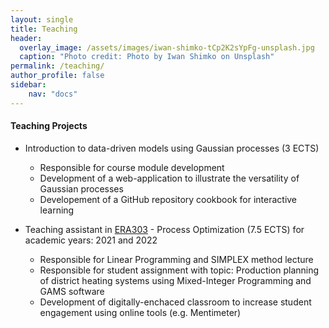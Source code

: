 ```yaml
---
layout: single
title: Teaching 
header:
  overlay_image: /assets/images/iwan-shimko-tCp2K2sYpFg-unsplash.jpg
  caption: "Photo credit: Photo by Iwan Shimko on Unsplash"
permalink: /teaching/
author_profile: false
sidebar:
    nav: "docs"
---
```


#### **Teaching Projects**

* Introduction to data-driven models using Gaussian processes (3 ECTS)
  * Responsible for course module development
  * Development of a web-application to illustrate the versatility of Gaussian processes
  * Developement of a GitHub repository cookbook for interactive learning
 
* Teaching assistant in [ERA303](https://www.mdu.se/en/malardalen-university/education/course-syllabus?id=28116) - Process Optimization (7.5 ECTS) for academic years: 2021 and 2022
  * Responsible for Linear Programming and SIMPLEX method lecture 
  * Responsible for student assignment with topic: Production planning of district heating systems using Mixed-Integer Programming and GAMS software
  * Development of digitally-enchaced classroom to increase student engagement using online tools (e.g. Mentimeter)

